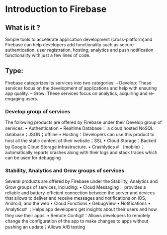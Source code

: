 # Introduction to Firebase

## What is it ?
 Simple tools to accelerate application development (cross-platform)and 
 Firebase can help developers add functionality such as secure authentication, 
 user registration, hosting, analytics and push notification functionality with just a few lines of code. 

## Type:
Firebase categorizes its services into two categories:
–	Develop: These services focus on the development of applications and help with ensuring app quality.
–	Grow: These services focus on analytics, acquiring and re-engaging users.


###  Develop group of services
The following products are offered by Firebase under their Develop group of services:
•	Authentication
•	Realtime Database： a cloud hosted NoSQL database；JSON；offline
•	Hosting：Developers can use this product to host all the static content of their website；SSL
•	Cloud Storage：Backed by Google Cloud Storage infrastructure.
•	Crashlytics #  （moblie）：automatically reports crashes along with their logs and stack traces which can be used for debugging


###  Stability, Analytics and Grow groups of services
Several products are offered by Firebase under the Stability, Analytics and Grow groups of services, including:
•	Cloud Messaging： provides a reliable and battery-efficient connection between the server and devices that allows to deliver and receive messages and notifications on iOS, Android, and the web
•	Cloud Functions
•	DebugView
•	Notifications
•	Analytics#  ：Helps app developers get insights about their users and how they use their apps.
•	Remote Config#：Allows developers to remotely change the configuration of the app to make changes to apps without pushing an update；Allows A/B testing

